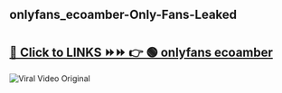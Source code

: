 
 ## onlyfans_ecoamber-Only-Fans-Leaked

# <h2><a href="https://clipsfans.com/onlyfans_ecoamber&ref=git">🔗 Click to LINKS ⏩⏩ 👉 🟢 onlyfans ecoamber </a></h2>

<a href="https://clipsfans.com/onlyfans_ecoamber&ref=git" rel="nofollow" data-target="animated-image.originalLink"><img src="https://i.ibb.co.com/xMMVF88/686577567.gif" alt="Viral Video Original" style="max-width: 100%; display: inline-block;" data-target="animated-image.originalImage"></a>

